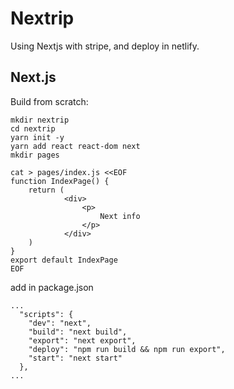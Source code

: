 # Nextrip

Using Nextjs with stripe, and deploy in netlify.

## Next.js

Build from scratch:

```
mkdir nextrip
cd nextrip
yarn init -y
yarn add react react-dom next
mkdir pages

cat > pages/index.js <<EOF
function IndexPage() {
    return (
            <div>
                <p>
                    Next info
                </p>
            </div>
    )
}
export default IndexPage
EOF
```
add in package.json
```
...
  "scripts": {
    "dev": "next",
    "build": "next build",
    "export": "next export",
    "deploy": "npm run build && npm run export",
    "start": "next start"
  },
...
```
